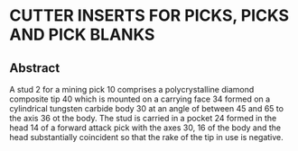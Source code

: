 # CUTTER INSERTS FOR PICKS, PICKS AND PICK BLANKS

## Abstract
A stud 2 for a mining pick 10 comprises a polycrystalline diamond composite tip 40 which is mounted on a carrying face 34 formed on a cylindrical tungsten carbide body 30 at an angle of between 45 and 65 to the axis 36 ot the body. The stud is carried in a pocket 24 formed in the head 14 of a forward attack pick with the axes 30, 16 of the body and the head substantially coincident so that the rake of the tip in use is negative.